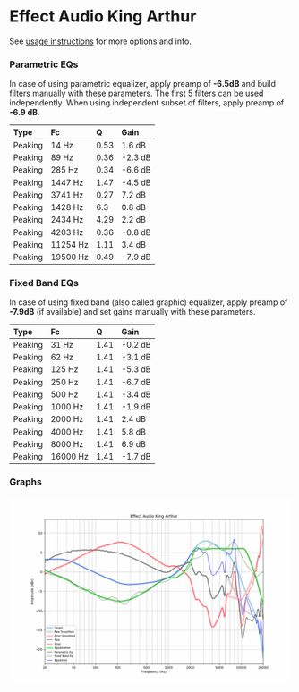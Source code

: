 # Effect Audio King Arthur
See [usage instructions](https://github.com/jaakkopasanen/AutoEq#usage) for more options and info.

### Parametric EQs
In case of using parametric equalizer, apply preamp of **-6.5dB** and build filters manually
with these parameters. The first 5 filters can be used independently.
When using independent subset of filters, apply preamp of **-6.9 dB**.

| Type    | Fc       |    Q | Gain    |
|:--------|:---------|:-----|:--------|
| Peaking | 14 Hz    | 0.53 | 1.6 dB  |
| Peaking | 89 Hz    | 0.36 | -2.3 dB |
| Peaking | 285 Hz   | 0.34 | -6.6 dB |
| Peaking | 1447 Hz  | 1.47 | -4.5 dB |
| Peaking | 3741 Hz  | 0.27 | 7.2 dB  |
| Peaking | 1428 Hz  | 6.3  | 0.8 dB  |
| Peaking | 2434 Hz  | 4.29 | 2.2 dB  |
| Peaking | 4203 Hz  | 0.36 | -0.8 dB |
| Peaking | 11254 Hz | 1.11 | 3.4 dB  |
| Peaking | 19500 Hz | 0.49 | -7.9 dB |

### Fixed Band EQs
In case of using fixed band (also called graphic) equalizer, apply preamp of **-7.9dB**
(if available) and set gains manually with these parameters.

| Type    | Fc       |    Q | Gain    |
|:--------|:---------|:-----|:--------|
| Peaking | 31 Hz    | 1.41 | -0.2 dB |
| Peaking | 62 Hz    | 1.41 | -3.1 dB |
| Peaking | 125 Hz   | 1.41 | -5.3 dB |
| Peaking | 250 Hz   | 1.41 | -6.7 dB |
| Peaking | 500 Hz   | 1.41 | -3.4 dB |
| Peaking | 1000 Hz  | 1.41 | -1.9 dB |
| Peaking | 2000 Hz  | 1.41 | 2.4 dB  |
| Peaking | 4000 Hz  | 1.41 | 5.8 dB  |
| Peaking | 8000 Hz  | 1.41 | 6.9 dB  |
| Peaking | 16000 Hz | 1.41 | -1.7 dB |

### Graphs
![](./Effect%20Audio%20King%20Arthur.png)